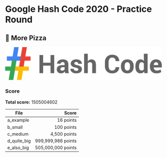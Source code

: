 # Google Hash Code 2020 - Practice Round

## 🍕 More Pizza

![Hashcode](../logo.png)

### Score

**Total score:** 1505004602

| File        |              Score |
| ----------- | -----------------: |
| a_example   |          16 points |
| b_small     |         100 points |
| c_medium    |       4,500 points |
| d_quite_big | 999,999,986 points |
| e_also_big  | 505,000,000 points |
